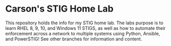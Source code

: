 # Carson's STIG Home Lab
This repository holds the info for my STIG home lab. The labs purpose is to learn RHEL 8, 9, 10, and Windows 11 STIGS, as well as how to automate their enforcement across a network to multiple systems using Python, Ansible, and PowerSTIG!
See other branches for information and content. 
